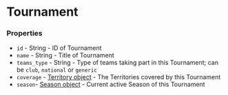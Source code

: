 # Tournament


### Properties

* `id` - String - ID of Tournament
* `name` - String - Title of Tournament
* `teams_type` - String - Type of teams taking part in this Tournament; can be `club`, `national` or `generic`
* `coverage` - [Territory object](./Territory.md) - The Territories covered by this Tournament
* `season`- [Season object](./Season.md) - Current active Season of this Tournament

